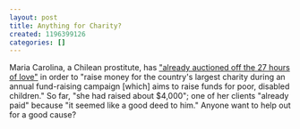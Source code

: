 ```yaml
---
layout: post
title: Anything for Charity?
created: 1196399126
categories: []
---
```

Maria Carolina, a Chilean prostitute, has <a href="http://today.reuters.com/news/articlenews.aspx?type=oddlyEnoughNews&storyid=2007-11-29T172206Z_01_EIC874235_RTRUKOC_0_US-PROSTITUTE1.xml" rel="external">"already auctioned off the 27 hours of love"</a> in order to "raise money for the country's largest charity during an annual fund-raising campaign [which] aims to raise funds for poor, disabled children." So far, "she had raised about $4,000"; one of her clients "already paid" because "it seemed like a good deed to him." Anyone want to help out for a good cause?
